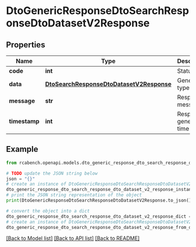 # DtoGenericResponseDtoSearchResponseDtoDatasetV2Response


## Properties

Name | Type | Description | Notes
------------ | ------------- | ------------- | -------------
**code** | **int** | Status code | [optional] 
**data** | [**DtoSearchResponseDtoDatasetV2Response**](DtoSearchResponseDtoDatasetV2Response.md) | Generic type data | [optional] 
**message** | **str** | Response message | [optional] 
**timestamp** | **int** | Response generation time | [optional] 

## Example

```python
from rcabench.openapi.models.dto_generic_response_dto_search_response_dto_dataset_v2_response import DtoGenericResponseDtoSearchResponseDtoDatasetV2Response

# TODO update the JSON string below
json = "{}"
# create an instance of DtoGenericResponseDtoSearchResponseDtoDatasetV2Response from a JSON string
dto_generic_response_dto_search_response_dto_dataset_v2_response_instance = DtoGenericResponseDtoSearchResponseDtoDatasetV2Response.from_json(json)
# print the JSON string representation of the object
print(DtoGenericResponseDtoSearchResponseDtoDatasetV2Response.to_json())

# convert the object into a dict
dto_generic_response_dto_search_response_dto_dataset_v2_response_dict = dto_generic_response_dto_search_response_dto_dataset_v2_response_instance.to_dict()
# create an instance of DtoGenericResponseDtoSearchResponseDtoDatasetV2Response from a dict
dto_generic_response_dto_search_response_dto_dataset_v2_response_from_dict = DtoGenericResponseDtoSearchResponseDtoDatasetV2Response.from_dict(dto_generic_response_dto_search_response_dto_dataset_v2_response_dict)
```
[[Back to Model list]](../README.md#documentation-for-models) [[Back to API list]](../README.md#documentation-for-api-endpoints) [[Back to README]](../README.md)


